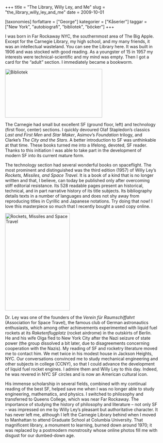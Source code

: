 +++
title = "The Library, Willy Ley, and Me"
slug = "the_library_willy_ley_and_me"
date = 2009-10-01

[taxonomies]
forfattare = ["George"]
kategorier = ["Kåserier"]
taggar = ["New York", "autobiografi", "bibliotek", "böcker"]
+++

I was born in Far Rockaway NYC, the southernmost area of The Big Apple. Except for the Carnegie Library, my high school, and my many friends, it was an intellectual wasteland. You can see the Library here. It was built in 1906 and was stocked with good reading. As a youngster of 15 in 1957 my interests were technical-scientific and my mind was empty. Then I got a card for the “adult” section. I immediately became a bookworm.

<img  title="Bibliotek" src="__FIXME__/wp-content/uploads/2009/10/library.jpg" alt="Bibliotek" width="320" height="160" />

<!-- more -->

The Carnegie had small but excellent SF (ground floor, left) and technology (first floor, center) sections. I quickly devoured Olaf Stapledon’s classics <em>Last and First Men</em> and<em> Star Maker</em>, Asimov’s <em>Foundation</em> trilogy, and Clarke’s <em>The City and the Stars</em>. A better introduction to SF was unthinkable at that time. These books turned me into a lifelong, devoted, SF reader. Thanks to this initiation I was able to take part in the development of modern SF into its current mature form.

The technology section had several wonderful books on spaceflight. The most prominent and distinguished was the third edition (1957) of Willy Ley’s <em>Rockets, Missiles, and Space Travel</em>. It is a book of a kind that is no longer written and that, I believe, can today be published only after overcoming stiff editorial resistance. Its 528 readable pages present an historical, technical, and in part narrative history of its title subjects. Its bibliography details texts in a number of languages and does not shy away from reproducing titles in Cyrillic and Japanese notations. Try doing that now! I love this masterpiece so much that I recently bought a used copy online.

<img  title="Rockets, Missiles and Space Travel" src="__FIXME__/wp-content/uploads/2009/10/willy_ley.jpg" alt="Rockets, Missiles and Space Travel" width="213" height="320" />

Dr. Ley was one of the founders of the <em>Verein für Raumschiffahrt</em> (Association for Space Travel), the famous club of German astronautics enthusiasts, which among other achievements experimented with liquid fuel rockets at its <em>Raketenflugplatz</em> (rocket airdrome) in the outskirts of Berlin. He and his wife Olga fled to New York City after the Nazi seizure of state power (the group dissolved a bit later, due to disagreements concerning cooperation with the Nazis). My reading of SF and rocketry literature moved me to contact him. We met twice in his modest house in Jackson Heights, NYC. Our conversations convinced me to study mechanical engineering and other subjects in college (CCNY), so that I could advance the development of liquid fuel rocket engines. I admire them and Willy Ley to this day. Indeed, he was revered in NYC SF circles and is now an American cultural icon.

His immense scholarship in several fields, combined with my continual reading of the best SF, helped save me when I was no longer able to study engineering, mathematics, and physics. I switched to philosophy and transferred to Queens College, which was near Far Rockaway. The importance of studying the history of philosophy and literature – not only SF – was impressed on me by Willy Ley’s pleasant but authoritative character. It has never left me, although I left the Carnegie Library behind when I moved to Manhattan to attend Graduate School at Columbia University. That magnificent library, a monument to learning, burned down around 1970; it was replaced by a postmodern monstrosity whose online photos fill me with disgust for our dumbed-down age.
